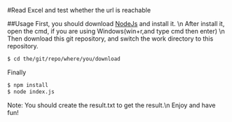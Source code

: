 #Read Excel and test whether the url is reachable

##Usage
First, you should download [NodeJs](https://nodejs.org/en/) and install it. \n
After install it, open the cmd, if you are using Windows(win+r,and type cmd then enter) \n
Then download this git repository, and switch the work directory to this repository.
```bash
$ cd the/git/repo/where/you/download
```
Finally
```bash
$ npm install
$ node index.js
```

Note: You should create the result.txt to get the result.\n
Enjoy and have fun!